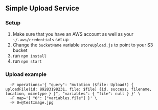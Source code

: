 ## Simple Upload Service

### Setup
1) Make sure that you have an AWS account as well as your `~/.aws/credentials` set up
2) Change the `bucketName` variable `storeUpload.js` to point to your S3 bucket
3) run `npm install`
4) run `npm start`

### Upload example

```curl localhost:8000/graphql \
  -F operations='{ "query": "mutation ($file: Upload!) { uploadFile(id: 89283198231, file: $file) {id, success, filename, location, mimetype } }", "variables": { "file": null } }' \
  -F map='{ "0": ["variables.file"] }' \
  -F 0=@testImage.jpg
  ``` 
